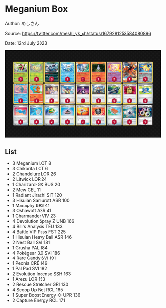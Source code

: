 # Meganium Box

Author: めしさん

Source: <https://twitter.com/meshi_yk_ch/status/1679281253584080896>

Date: 12rd July 2023

![decklist](../../images/PAL/Meganium%20Box/1-%20Meganium%20Box.png)

## List

* 3 Meganium LOT 8
* 3 Chikorita LOT 6
* 2 Chandelure LOR 26
* 2 Litwick LOR 24
* 1 Charizard-GX BUS 20
* 2 Mew CEL 11
* 1 Radiant Jirachi SIT 120
* 3 Hisuian Samurott ASR 100
* 1 Manaphy BRS 41
* 3 Oshawott ASR 41
* 1 Charmander VIV 23
* 4 Devolution Spray Z UNB 166
* 4 Bill's Analysis TEU 133
* 4 Battle VIP Pass FST 225
* 1 Hisuian Heavy Ball ASR 146
* 2 Nest Ball SVI 181
* 1 Grusha PAL 184
* 4 Pokégear 3.0 SVI 186
* 4 Rare Candy SVI 191
* 1 Peonia CRE 149
* 1 Pal Pad SVI 182
* 2 Evolution Incense SSH 163
* 1 Arezu LOR 153
* 2 Rescue Stretcher GRI 130
* 4 Scoop Up Net RCL 165
* 1 Super Boost Energy ◇ UPR 136
* 2 Capture Energy RCL 171
